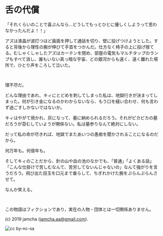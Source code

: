 

# 舌の代償

「それくらいのことで喜ぶんなら…どうしてもっとひとに優しくしようって思わなかったんだよ！！」

アズは液晶が波打つほど画面を押して通話を切り、壁に投げつけようとした。すると背後から理性の腕が伸びて手首をつかんだ。仕方なく椅子の上に投げ捨てる。むしゃくしゃしたアズはカーテンを閉め、部屋の電気もマルチタップのランプもすべて消し、誰もいない真っ暗な宇宙、どの銀河からも遠く、遠く離れた場所で、ひとり声をころして泣いた。

<br>

理不尽だ。

どんな理由であれ、キィにとどめを刺してしまった私は、地獄行きが決まってしまった。何が引き金になるのかわからないなら、もう口を縫い合わせ、何も言わず過ごすしかないではないか。

キィはやがて焼かれ、灰になって、墓に納められるだろう。それがピカピカの墓だろうが苔むしていようが関係ない。私は墓参りなんて絶対にしない。

だって私の命が尽きれば、地獄でまたあいつの愚痴を聞かされることになるのだから。

何万年も。何億年も。

そしてキィのことだから、針の山や血の池のなかでも、「普通」「よくある話」「こんな仕掛けで苦しむなんて、苦労してないんじゃないの」なんて強がりを言うだろう。飛び出た目玉を口元まで垂らして、ちぎれかけた腕をぷらんぷらんさせて。

なんか笑える。

<br>  

この物語はフィクションであり，実在の人物・団体とは一切関係ありません。  

(c) 2019 jamcha (jamcha.aa@gmail.com).  

![cc by-nc-sa](https://i.creativecommons.org/l/by-nc-sa/4.0/88x31.png)  

